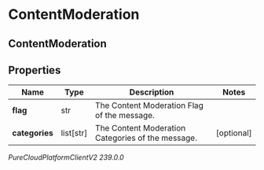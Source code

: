 # ContentModeration

## ContentModeration

## Properties

|Name | Type | Description | Notes|
|------------ | ------------- | ------------- | -------------|
| **flag** | str | The Content Moderation Flag of the message. | |
| **categories** | list[str] | The Content Moderation Categories of the message. | [optional] |



_PureCloudPlatformClientV2 239.0.0_
